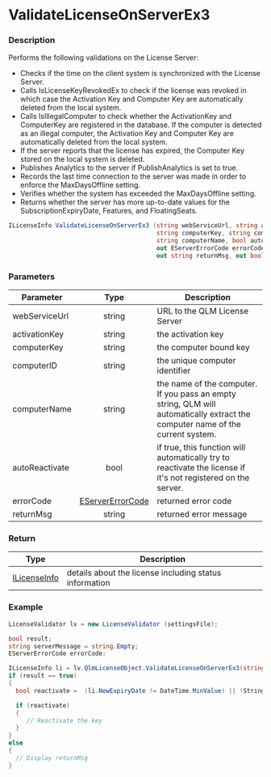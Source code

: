 # ValidateLicenseOnServerEx3

### Description

Performs the following validations on the License Server:

* Checks if the time on the client system is synchronized with the License Server.
* Calls IsLicenseKeyRevokedEx to check if the license was revoked in which case the Activation Key and Computer Key are automatically deleted from the local system.
* Calls IsIllegalComputer to check whether the ActivationKey and ComputerKey are registered in the database. If the computer is detected as an illegal computer, the Activation Key and Computer Key are automatically deleted from the local system.
* If the server reports that the license has expired, the Computer Key stored on the local system is deleted.
* Publishes Analytics to the server if PublishAnalytics is set to true.
* Records the last time connection to the server was made in order to enforce the MaxDaysOffline setting.
* Verifies whether the system has exceeded the MaxDaysOffline setting.
* Returns whether the server has more up-to-date values for the SubscriptionExpiryDate, Features, and FloatingSeats.

```csharp
ILicenseInfo ValidateLicenseOnServerEx3 (string webServiceUrl, string activationKey, 
                                         string computerKey, string computerID, 
                                         string computerName, bool autoReactivate, 
                                         out EServerErrorCode errorCode, 
                                         out string returnMsg, out bool result)
```

### Parameters

| Parameter      |                       Type                       | Description                                                                                                                    |
| -------------- | :----------------------------------------------: | ------------------------------------------------------------------------------------------------------------------------------ |
| webServiceUrl  |                      string                      | URL to the QLM License Server                                                                                                  |
| activationKey  |                      string                      | the activation key                                                                                                             |
| computerKey    |                      string                      | the computer bound key                                                                                                         |
| computerID     |                      string                      | the unique computer identifier                                                                                                 |
| computerName   |                      string                      | the name of the computer. If you pass an empty string, QLM will automatically extract the computer name of the current system. |
| autoReactivate |                       bool                       | if true, this function will automatically try to reactivate the license if it's not registered on the server.                  |
| errorCode      | [EServerErrorCode](../enums/eservererrorcode.md) | returned error code                                                                                                            |
| returnMsg      |                      string                      | returned error message                                                                                                         |

### Return

| Type                                | Description                                            |
| ----------------------------------- | ------------------------------------------------------ |
| [ILicenseInfo](../../ilicenseinfo/) | details about the license including status information |

### Example

```csharp
LicenseValidator lv = new LicenseValidator (settingsFile);

bool result;
string serverMessage = string.Empty;
EServerErrorCode errorCode;

ILicenseInfo li = lv.QlmLicenseObject.ValidateLicenseOnServerEx3(string.Empty, activationKey, computerKey, computerID, Environment.MachineName, false, out errorCode, out serverMessage, out result);
if (result == true)
{
  bool reactivate =  (li.NewExpiryDate != DateTime.MinValue) || !String.IsNullOrEmpty(li.NewFeatures) || (li.NewFloatingSeats != -1);

  if (reactivate)
  {
     // Reactivate the key 
  }
}
else
{
  // Display returnMsg
}
```
